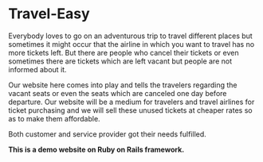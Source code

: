 # Travel-Easy

Everybody loves to go on an adventurous trip to travel different places but sometimes it might occur that the airline in which you want to travel has no more tickets left.
But there are people who cancel their tickets or even sometimes there are tickets which are left vacant but people are not informed about it.

Our website here comes into play and tells the travelers regarding the vacant seats or even the seats which are canceled one day before departure.
Our website will be a medium for travelers and travel airlines for ticket purchasing and we will sell these unused tickets at cheaper rates so as to make them affordable.

Both customer and service provider got their needs fulfilled.
      
**This is a demo website on Ruby on Rails framework.**
